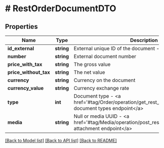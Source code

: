 # # RestOrderDocumentDTO

## Properties

Name | Type | Description | Notes
------------ | ------------- | ------------- | -------------
**id_external** | **string** | External unique ID of the document - used for the update |
**number** | **string** | External document number | [optional]
**price_with_tax** | **string** | The gross value | [optional]
**price_without_tax** | **string** | The net value | [optional]
**currency** | **string** | Currency on the document | [optional]
**currency_value** | **string** | Currency exchange rate | [optional]
**type** | **int** | Document type - &lt;a href&#x3D;&#39;#tag/Order/operation/get_rest_documents_map&#39;&gt;order document types endpoint&lt;/a&gt; |
**media** | **string** | Null or media UUID - &lt;a href&#x3D;&#39;#tag/Media/operation/post_rest_media_new&#39;&gt;media attachment endpoint&lt;/a&gt; | [optional]

[[Back to Model list]](../../README.md#models) [[Back to API list]](../../README.md#endpoints) [[Back to README]](../../README.md)
